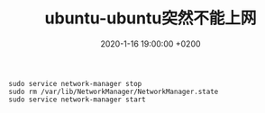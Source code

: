﻿---
layout: post
title:  "ubuntu-ubuntu突然不能上网"
date:   2020-1-16 19:00:00 +0200
categories: ubuntu
---

```
sudo service network-manager stop
sudo rm /var/lib/NetworkManager/NetworkManager.state
sudo service network-manager start
```
